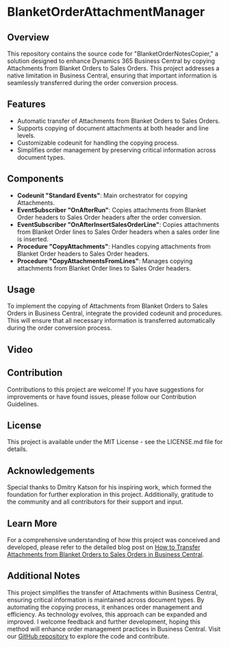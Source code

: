 # BlanketOrderAttachmentManager

## Overview
This repository contains the source code for "BlanketOrderNotesCopier," a solution designed to enhance Dynamics 365 Business Central by copying Attachments from Blanket Orders to Sales Orders. This project addresses a native limitation in Business Central, ensuring that important information is seamlessly transferred during the order conversion process.

## Features
- Automatic transfer of Attachments from Blanket Orders to Sales Orders.
- Supports copying of document attachments at both header and line levels.
- Customizable codeunit for handling the copying process.
- Simplifies order management by preserving critical information across document types.

## Components
- **Codeunit "Standard Events"**: Main orchestrator for copying Attachments.
- **EventSubscriber "OnAfterRun"**: Copies attachments from Blanket Order headers to Sales Order headers after the order conversion.
- **EventSubscriber "OnAfterInsertSalesOrderLine"**: Copies attachments from Blanket Order lines to Sales Order headers when a sales order line is inserted.
- **Procedure "CopyAttachments"**: Handles copying attachments from Blanket Order headers to Sales Order headers.
- **Procedure "CopyAttachmentsFromLines"**: Manages copying attachments from Blanket Order lines to Sales Order headers.

## Usage
To implement the copying of Attachments from Blanket Orders to Sales Orders in Business Central, integrate the provided codeunit and procedures. This will ensure that all necessary information is transferred automatically during the order conversion process.

## Video


## Contribution
Contributions to this project are welcome! If you have suggestions for improvements or have found issues, please follow our Contribution Guidelines.

## License
This project is available under the MIT License - see the LICENSE.md file for details.

## Acknowledgements
Special thanks to Dmitry Katson for his inspiring work, which formed the foundation for further exploration in this project. Additionally, gratitude to the community and all contributors for their support and input.

## Learn More
For a comprehensive understanding of how this project was conceived and developed, please refer to the detailed blog post on [How to Transfer Attachments from Blanket Orders to Sales Orders in Business Central](https://ivansingleton.dev/how-to-transfer-Attachments-from-blanket-orders-to-sales-orders-in-business-central/).

## Additional Notes
This project simplifies the transfer of Attachments within Business Central, ensuring critical information is maintained across document types. By automating the copying process, it enhances order management and efficiency. As technology evolves, this approach can be expanded and improved. I welcome feedback and further development, hoping this method will enhance order management practices in Business Central. Visit our [GitHub repository](https://github.com/ivanrlg/BlanketOrderAttachmentManager) to explore the code and contribute.
